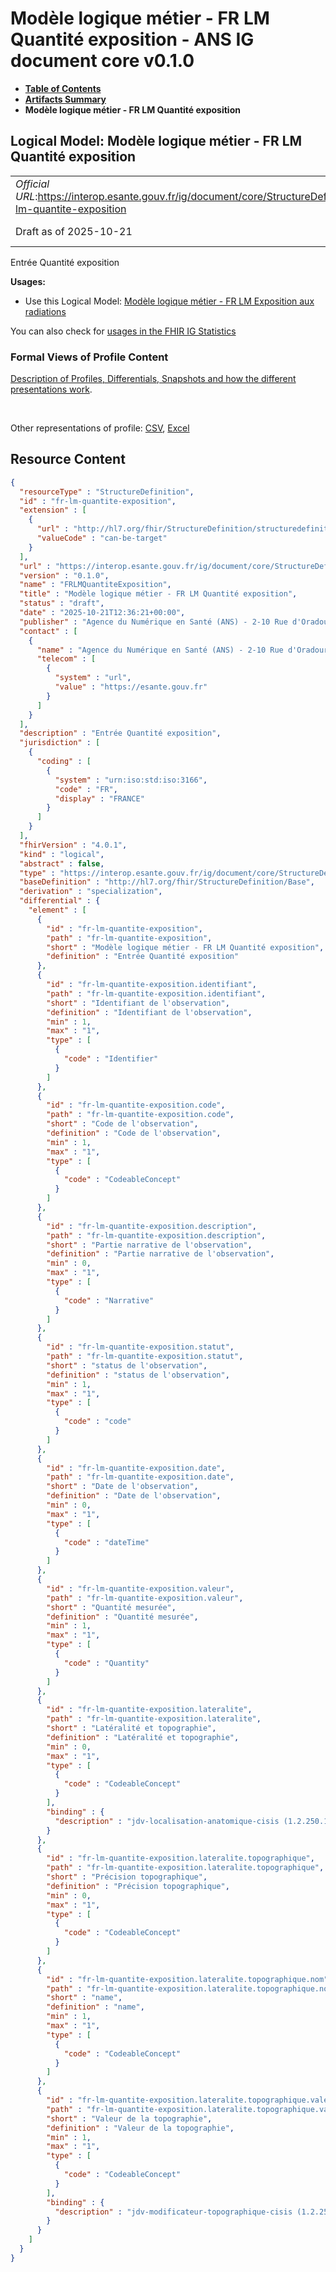 # Modèle logique métier - FR LM Quantité exposition - ANS IG document core v0.1.0

* [**Table of Contents**](toc.md)
* [**Artifacts Summary**](artifacts.md)
* **Modèle logique métier - FR LM Quantité exposition**

## Logical Model: Modèle logique métier - FR LM Quantité exposition 

| | |
| :--- | :--- |
| *Official URL*:https://interop.esante.gouv.fr/ig/document/core/StructureDefinition/fr-lm-quantite-exposition | *Version*:0.1.0 |
| Draft as of 2025-10-21 | *Computable Name*:FRLMQuantiteExposition |

 
Entrée Quantité exposition 

**Usages:**

* Use this Logical Model: [Modèle logique métier - FR LM Exposition aux radiations](StructureDefinition-fr-lm-exposition-radiations.md)

You can also check for [usages in the FHIR IG Statistics](https://packages2.fhir.org/xig/ans.document.fr.core|current/StructureDefinition/fr-lm-quantite-exposition)

### Formal Views of Profile Content

 [Description of Profiles, Differentials, Snapshots and how the different presentations work](http://build.fhir.org/ig/FHIR/ig-guidance/readingIgs.html#structure-definitions). 

 

Other representations of profile: [CSV](StructureDefinition-fr-lm-quantite-exposition.csv), [Excel](StructureDefinition-fr-lm-quantite-exposition.xlsx) 



## Resource Content

```json
{
  "resourceType" : "StructureDefinition",
  "id" : "fr-lm-quantite-exposition",
  "extension" : [
    {
      "url" : "http://hl7.org/fhir/StructureDefinition/structuredefinition-type-characteristics",
      "valueCode" : "can-be-target"
    }
  ],
  "url" : "https://interop.esante.gouv.fr/ig/document/core/StructureDefinition/fr-lm-quantite-exposition",
  "version" : "0.1.0",
  "name" : "FRLMQuantiteExposition",
  "title" : "Modèle logique métier - FR LM Quantité exposition",
  "status" : "draft",
  "date" : "2025-10-21T12:36:21+00:00",
  "publisher" : "Agence du Numérique en Santé (ANS) - 2-10 Rue d'Oradour-sur-Glane, 75015 Paris",
  "contact" : [
    {
      "name" : "Agence du Numérique en Santé (ANS) - 2-10 Rue d'Oradour-sur-Glane, 75015 Paris",
      "telecom" : [
        {
          "system" : "url",
          "value" : "https://esante.gouv.fr"
        }
      ]
    }
  ],
  "description" : "Entrée Quantité exposition",
  "jurisdiction" : [
    {
      "coding" : [
        {
          "system" : "urn:iso:std:iso:3166",
          "code" : "FR",
          "display" : "FRANCE"
        }
      ]
    }
  ],
  "fhirVersion" : "4.0.1",
  "kind" : "logical",
  "abstract" : false,
  "type" : "https://interop.esante.gouv.fr/ig/document/core/StructureDefinition/fr-lm-quantite-exposition",
  "baseDefinition" : "http://hl7.org/fhir/StructureDefinition/Base",
  "derivation" : "specialization",
  "differential" : {
    "element" : [
      {
        "id" : "fr-lm-quantite-exposition",
        "path" : "fr-lm-quantite-exposition",
        "short" : "Modèle logique métier - FR LM Quantité exposition",
        "definition" : "Entrée Quantité exposition"
      },
      {
        "id" : "fr-lm-quantite-exposition.identifiant",
        "path" : "fr-lm-quantite-exposition.identifiant",
        "short" : "Identifiant de l'observation",
        "definition" : "Identifiant de l'observation",
        "min" : 1,
        "max" : "1",
        "type" : [
          {
            "code" : "Identifier"
          }
        ]
      },
      {
        "id" : "fr-lm-quantite-exposition.code",
        "path" : "fr-lm-quantite-exposition.code",
        "short" : "Code de l'observation",
        "definition" : "Code de l'observation",
        "min" : 1,
        "max" : "1",
        "type" : [
          {
            "code" : "CodeableConcept"
          }
        ]
      },
      {
        "id" : "fr-lm-quantite-exposition.description",
        "path" : "fr-lm-quantite-exposition.description",
        "short" : "Partie narrative de l'observation",
        "definition" : "Partie narrative de l'observation",
        "min" : 0,
        "max" : "1",
        "type" : [
          {
            "code" : "Narrative"
          }
        ]
      },
      {
        "id" : "fr-lm-quantite-exposition.statut",
        "path" : "fr-lm-quantite-exposition.statut",
        "short" : "status de l'observation",
        "definition" : "status de l'observation",
        "min" : 1,
        "max" : "1",
        "type" : [
          {
            "code" : "code"
          }
        ]
      },
      {
        "id" : "fr-lm-quantite-exposition.date",
        "path" : "fr-lm-quantite-exposition.date",
        "short" : "Date de l'observation",
        "definition" : "Date de l'observation",
        "min" : 0,
        "max" : "1",
        "type" : [
          {
            "code" : "dateTime"
          }
        ]
      },
      {
        "id" : "fr-lm-quantite-exposition.valeur",
        "path" : "fr-lm-quantite-exposition.valeur",
        "short" : "Quantité mesurée",
        "definition" : "Quantité mesurée",
        "min" : 1,
        "max" : "1",
        "type" : [
          {
            "code" : "Quantity"
          }
        ]
      },
      {
        "id" : "fr-lm-quantite-exposition.lateralite",
        "path" : "fr-lm-quantite-exposition.lateralite",
        "short" : "Latéralité et topographie",
        "definition" : "Latéralité et topographie",
        "min" : 0,
        "max" : "1",
        "type" : [
          {
            "code" : "CodeableConcept"
          }
        ],
        "binding" : {
          "description" : "jdv-localisation-anatomique-cisis (1.2.250.1.213.1.1.5.694)"
        }
      },
      {
        "id" : "fr-lm-quantite-exposition.lateralite.topographique",
        "path" : "fr-lm-quantite-exposition.lateralite.topographique",
        "short" : "Précision topographique",
        "definition" : "Précision topographique",
        "min" : 0,
        "max" : "1",
        "type" : [
          {
            "code" : "CodeableConcept"
          }
        ]
      },
      {
        "id" : "fr-lm-quantite-exposition.lateralite.topographique.nom",
        "path" : "fr-lm-quantite-exposition.lateralite.topographique.nom",
        "short" : "name",
        "definition" : "name",
        "min" : 1,
        "max" : "1",
        "type" : [
          {
            "code" : "CodeableConcept"
          }
        ]
      },
      {
        "id" : "fr-lm-quantite-exposition.lateralite.topographique.valeur",
        "path" : "fr-lm-quantite-exposition.lateralite.topographique.valeur",
        "short" : "Valeur de la topographie",
        "definition" : "Valeur de la topographie",
        "min" : 1,
        "max" : "1",
        "type" : [
          {
            "code" : "CodeableConcept"
          }
        ],
        "binding" : {
          "description" : "jdv-modificateur-topographique-cisis (1.2.250.1.213.1.1.5.688)"
        }
      }
    ]
  }
}

```

